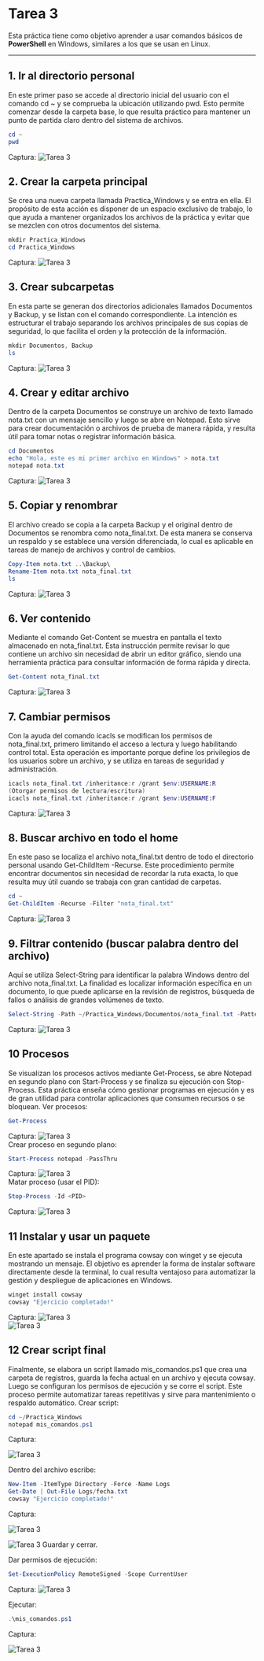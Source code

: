 # Tarea 3

Esta práctica tiene como objetivo aprender a usar comandos básicos de **PowerShell** en Windows, similares a los que se usan en Linux.

---

## 1. Ir al directorio personal
En este primer paso se accede al directorio inicial del usuario con el comando cd ~ y se comprueba la ubicación utilizando pwd. Esto permite comenzar desde la carpeta base, lo que resulta práctico para mantener un punto de partida claro dentro del sistema de archivos.
```powershell
cd ~
pwd
```
Captura:
![Tarea 3](1.1.jpg)  

## 2. Crear la carpeta principal
Se crea una nueva carpeta llamada Practica_Windows y se entra en ella. El propósito de esta acción es disponer de un espacio exclusivo de trabajo, lo que ayuda a mantener organizados los archivos de la práctica y evitar que se mezclen con otros documentos del sistema.
```powershell
mkdir Practica_Windows
cd Practica_Windows
```
Captura:
![Tarea 3](1.2.jpg)  

## 3. Crear subcarpetas
En esta parte se generan dos directorios adicionales llamados Documentos y Backup, y se listan con el comando correspondiente. La intención es estructurar el trabajo separando los archivos principales de sus copias de seguridad, lo que facilita el orden y la protección de la información.
```powershell
mkdir Documentos, Backup
ls
```
Captura:
![Tarea 3](3.jpg)  

## 4. Crear y editar archivo
Dentro de la carpeta Documentos se construye un archivo de texto llamado nota.txt con un mensaje sencillo y luego se abre en Notepad. Esto sirve para crear documentación o archivos de prueba de manera rápida, y resulta útil para tomar notas o registrar información básica.
```powershell
cd Documentos
echo "Hola, este es mi primer archivo en Windows" > nota.txt
notepad nota.txt
```
Captura:
![Tarea 3](4.jpg)  

## 5. Copiar y renombrar
El archivo creado se copia a la carpeta Backup y el original dentro de Documentos se renombra como nota_final.txt. De esta manera se conserva un respaldo y se establece una versión diferenciada, lo cual es aplicable en tareas de manejo de archivos y control de cambios.
```powershell
Copy-Item nota.txt ..\Backup\
Rename-Item nota.txt nota_final.txt
ls
```
Captura:
![Tarea 3](5.jpg)  

## 6. Ver contenido
Mediante el comando Get-Content se muestra en pantalla el texto almacenado en nota_final.txt. Esta instrucción permite revisar lo que contiene un archivo sin necesidad de abrir un editor gráfico, siendo una herramienta práctica para consultar información de forma rápida y directa.
```powershell
Get-Content nota_final.txt
```
Captura:
![Tarea 3](6.jpg)  

## 7. Cambiar permisos
Con la ayuda del comando icacls se modifican los permisos de nota_final.txt, primero limitando el acceso a lectura y luego habilitando control total. Esta operación es importante porque define los privilegios de los usuarios sobre un archivo, y se utiliza en tareas de seguridad y administración.
```powershell
icacls nota_final.txt /inheritance:r /grant $env:USERNAME:R
(Otorgar permisos de lectura/escritura)
icacls nota_final.txt /inheritance:r /grant $env:USERNAME:F
```
Captura:
![Tarea 3](7.jpg)  

## 8. Buscar archivo en todo el home
En este paso se localiza el archivo nota_final.txt dentro de todo el directorio personal usando Get-ChildItem -Recurse. Este procedimiento permite encontrar documentos sin necesidad de recordar la ruta exacta, lo que resulta muy útil cuando se trabaja con gran cantidad de carpetas.
```powershell
cd ~
Get-ChildItem -Recurse -Filter "nota_final.txt"
```
Captura:
![Tarea 3](8.jpg)  
## 9. Filtrar contenido (buscar palabra dentro del archivo)
Aquí se utiliza Select-String para identificar la palabra Windows dentro del archivo nota_final.txt. La finalidad es localizar información específica en un documento, lo que puede aplicarse en la revisión de registros, búsqueda de fallos o análisis de grandes volúmenes de texto.
```powershell
Select-String -Path ~/Practica_Windows/Documentos/nota_final.txt -Pattern "Windows"
```
Captura:
![Tarea 3](9.jpg)  

## 10 Procesos
Se visualizan los procesos activos mediante Get-Process, se abre Notepad en segundo plano con Start-Process y se finaliza su ejecución con Stop-Process. Esta práctica enseña cómo gestionar programas en ejecución y es de gran utilidad para controlar aplicaciones que consumen recursos o se bloquean.
Ver procesos:
```powershell
Get-Process
```
Captura:
![Tarea 3](10.1.jpg)  
Crear proceso en segundo plano:
```powershell
Start-Process notepad -PassThru
```
Captura:
![Tarea 3](10.2.jpg)  
Matar proceso (usar el PID):
```powershell
Stop-Process -Id <PID>
```
Captura:
![Tarea 3](10.3.jpg)  

## 11 Instalar y usar un paquete
En este apartado se instala el programa cowsay con winget y se ejecuta mostrando un mensaje. El objetivo es aprender la forma de instalar software directamente desde la terminal, lo cual resulta ventajoso para automatizar la gestión y despliegue de aplicaciones en Windows.
```powershell
winget install cowsay
cowsay "Ejercicio completado!"
```
Captura:
![Tarea 3](11.1.jpg)  
![Tarea 3](11.2.jpg) 
## 12 Crear script final
Finalmente, se elabora un script llamado mis_comandos.ps1 que crea una carpeta de registros, guarda la fecha actual en un archivo y ejecuta cowsay. Luego se configuran los permisos de ejecución y se corre el script. Este proceso permite automatizar tareas repetitivas y sirve para mantenimiento o respaldo automático.
Crear script:

```powershell
cd ~/Practica_Windows
notepad mis_comandos.ps1
```
Captura:

![Tarea 3](12.1.jpg)  

Dentro del archivo escribe:

```powershell
New-Item -ItemType Directory -Force -Name Logs
Get-Date | Out-File Logs/fecha.txt
cowsay "Ejercicio completado!"
```
Captura:

![Tarea 3](12.2.jpg)  

![Tarea 3](12.3.jpg) 
Guardar y cerrar.

Dar permisos de ejecución:

```powershell
Set-ExecutionPolicy RemoteSigned -Scope CurrentUser
```
Captura:
![Tarea 3](12.4.jpg)  

Ejecutar:
```powershell
.\mis_comandos.ps1
```
Captura:

![Tarea 3](12.5.jpg)  
